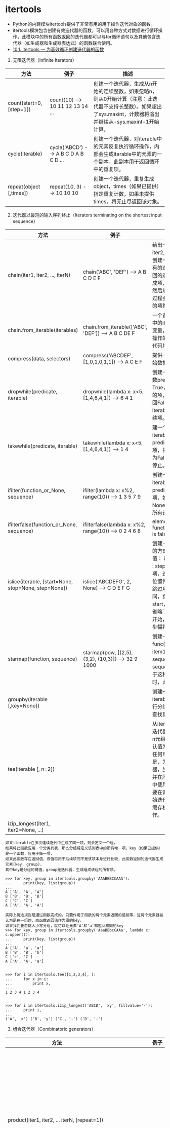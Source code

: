 # itertools

- Python的内建模块itertools提供了非常有用的用于操作迭代对象的函数。
- itertools模块包含创建有效迭代器的函数，可以用各种方式对数据进行循环操作，此模块中的所有函数返回的迭代器都可以与for循环语句以及其他包含迭代器（如生成器和生成器表达式）的函数联合使用。
- [10.1. itertools — 为高效循环创建迭代器的函数](http://python.usyiyi.cn/documents/python_352/library/itertools.html)

1. 无限迭代器（Infinite Iterators）

| 方法 | 例子 | 描述 |
| --- | --- | --- |
| count(start=0, [step=1]) | count(10) --> 10 11 12 13 14 ... | 创建一个迭代器，生成从n开始的连续整数，如果忽略n，则从0开始计算（注意：此迭代器不支持长整数）。如果超出了sys.maxint，计数器将溢出并继续从-sys.maxint-1开始计算。 |
| cycle(iterable) | cycle('ABCD') --> A B C D A B C D ... | 创建一个迭代器，对iterable中的元素反复执行循环操作，内部会生成iterable中的元素的一个副本，此副本用于返回循环中的重复项。 | 
| repeat(object [,times]) | repeat(10, 3) --> 10 10 10　  | 创建一个迭代器，重复生成object，times（如果已提供）指定重复计数，如果未提供times，将无止尽返回该对象。 | 

2. 迭代器以最短的输入序列终止（Iterators terminating on the shortest input sequence）

| 方法 | 例子 | 描述 |
| --- | --- | --- |
| chain(iter1, iter2, ..., iterN) | chain('ABC', 'DEF') --> A B C D E F | 给出一组迭代器(iter1, iter2, ..., iterN)，此函数创建一个新迭代器来将所有的迭代器链接起来，返回的迭代器从iter1开始生成项，知道iter1被用完，然后从iter2生成项，这一过程会持续到iterN中所有的项都被用完。 |
| chain.from_iterable(iterables) | chain.from_iterable(['ABC', 'DEF']) --> A B C DE F | 一个备用链构造函数，其中的iterables是一个迭代变量，生成迭代序列，此操作的结果与以下生成器代码片段生成的结果相同 | 
| compress(data, selectors) | compress('ABCDEF', [1,0,1,0,1,1]) --> A C E F | 提供一个选择列表，对原始数据进行筛选 | 
| dropwhile(predicate, iterable) | dropwhile(lambda x: x<5, [1,4,6,4,1]) --> 6 4 1 | 创建一个迭代器，只要函数predicate(item)为True，就丢弃iterable中的项，如果predicate返回False，就会生成iterable中的项和所有后续项。 |
| takewhile(predicate, iterable) | takewhile(lambda x: x<5, [1,4,6,4,1]) --> 1 4 | 建一个迭代器，生成iterable中predicate(item)为True的项，只要predicate计算为False，迭代就会立即停止。 |
| ifilter(function_or_None, sequence) | ifilter(lambda x: x%2, range(10)) --> 1 3 5 7 9 | 创建一个迭代器，仅生成iterable中predicate(item)为True的项，如果predicate为None，将返回iterable中所有计算为True的项。 | 
| ifilterfalse(function_or_None, sequence) | ifilterfalse(lambda x: x%2, range(10)) --> 0 2 4 6 8 | elements of seq where function_or_None(elem) is false |  
| islice(iterable, [start=None, stop=None, step=None]) | islice('ABCDEFG', 2, None) --> C D E F G | 创建一个迭代器，生成项的方式类似于切片返回值： iterable[start : stop : step]，将跳过前start个项，迭代在stop所指定的位置停止，step指定用于跳过项的步幅。与切片不同，负值不会用于任何start，stop和step，如果省略了start，迭代将从0开始，如果省略了step，步幅将采用1. | 
| starmap(function, sequence) | starmap(pow, [(2,5), (3,2), (10,3)]) --> 32 9 1000 | 创建一个迭代器，生成值func(item1, item2),其中item1、item2来自sequence，只有当sequence生成的项适用于这种调用函数的方式时，此函数才有效。 | 
| groupby(iterable [,key=None]) |  | 创建一个迭代器，对iterable生成的连续项进行分组，在分组过程中会查找重复项。 |
| tee(iterable [, n=2]) | | 从iterable创建n个独立的迭代器，创建的迭代器以n元组的形式返回，n的默认值为2，此函数适用于任何可迭代的对象，但是，为了克隆原始迭代器，生成的项会被缓存，并在所有新创建的迭代器中使用，一定要注意，不要在调用tee()之后使用原始迭代器iterable，否则缓存机制可能无法正确工作。 | 
| izip_longest(iter1, iter2=None, ...) |  |  | 

```
如果iterable在多次连续迭代中生成了同一项，则会定义一个组，
如果将此函数应用一个分类列表，那么分组将定义该列表中的所有唯一项，key（如果已提供）是一个函数，应用于每一项，
如果此函数存在返回值，该值将用于后续项而不是该项本身进行比较，此函数返回的迭代器生成元素(key, group)，
其中key是分组的键值，group是迭代器，生成组成该组的所有项。

>>> for key, group in itertools.groupby('AAABBBCCAAA'):
...     print(key, list(group))
...
A ['A', 'A', 'A']
B ['B', 'B', 'B']
C ['C', 'C']
A ['A', 'A', 'A']

实际上挑选规则是通过函数完成的，只要作用于函数的两个元素返回的值相等，这两个元素就被认为是在一组的，而函数返回值作为组的key。
如果我们要忽略大小写分组，就可以让元素'A'和'a'都返回相同的key
>>> for key, group in itertools.groupby('AaaBBbcCAAa', lambda c: c.upper()):
...     print(key, list(group))
...
A ['A', 'a', 'a']
B ['B', 'B', 'b']
C ['c', 'C']
A ['A', 'A', 'a']


>>> for i in itertools.tee([1,2,3,4], ):
...     for x in i:
...         print x, 
... 
1 2 3 4 1 2 3 4 


>>> for i in itertools.izip_longest('ABCD', 'xy', fillvalue='-'):
...     print i,
... 
('A', 'x') ('B', 'y') ('C', '-') ('D', '-') 
```

3. 组合迭代器（Combinatoric generators）

| 方法 | 例子 | 描述 |
| --- | --- | --- |
| product(iter1, iter2, ... iterN, [repeat=1]) |  | 创建一个迭代器，生成表示item1，item2等中的项目的笛卡尔积的元组，repeat是一个关键字参数，指定重复生成序列的次数。 |
| permutations(iterable [,r]) |  | 创建一个迭代器，返回iterable中所有长度为r的项目序列，如果省略了r，那么序列的长度与iterable中的项目数量相同： 返回p中任意取r个元素做排列的元组的迭代器。 | 
| combinations(iterable, r) | | 创建一个迭代器，返回iterable中所有长度为r的子序列，返回的子序列中的项按输入iterable中的顺序排序。 | 
| combinations_with_replacement(iterable, r) | combinations_with_replacement('ABC', 2) --> AA AB AC BB BC CC | 创建一个迭代器，返回iterable中所有长度为r的子序列，返回的子序列中的项按输入iterable中的顺序排序 (带重复) | 

```
以上4种, 都有如下两种形式：
# product('ABCD', 'xy') --> Ax Ay Bx By Cx Cy Dx Dy    
# product(range(2), repeat=3) --> 000 001 010 011 100 101 110 111

# permutations('ABCD', 2) --> AB AC AD BA BC BD CA CB CD DA DB DC 
# permutations(range(3)) --> 012 021 102 120 201 210

-- combinations
>>> from itertools import combinations
>>> test = combinations([1,2,3,4], 2)
>>> for el in test:
...    print el 
(1, 2)
(1, 3)
(1, 4)
(2, 3)
(2, 4)
(3, 4)
```　